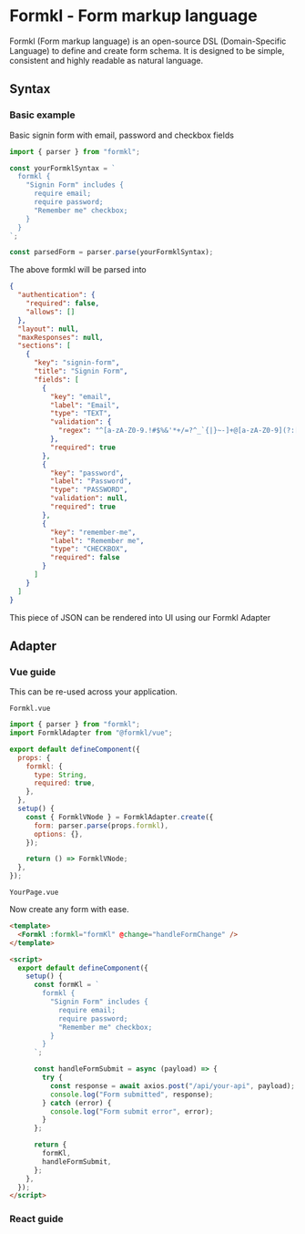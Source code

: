 # Formkl - Form markup language

Formkl (Form markup language) is an open-source DSL (Domain-Specific Language) to define and create form schema. It is designed to be simple, consistent and highly readable as natural language.

## Syntax

### Basic example

Basic signin form with email, password and checkbox fields

```javascript
import { parser } from "formkl";

const yourFormklSyntax = `
  formkl {
    "Signin Form" includes {
      require email;
      require password;
      "Remember me" checkbox;
    }
  }
`;

const parsedForm = parser.parse(yourFormklSyntax);
```

The above formkl will be parsed into

```json
{
  "authentication": {
    "required": false,
    "allows": []
  },
  "layout": null,
  "maxResponses": null,
  "sections": [
    {
      "key": "signin-form",
      "title": "Signin Form",
      "fields": [
        {
          "key": "email",
          "label": "Email",
          "type": "TEXT",
          "validation": {
            "regex": "^[a-zA-Z0-9.!#$%&'*+/=?^_`{|}~-]+@[a-zA-Z0-9](?:[a-zA-Z0-9-]{0,61}[a-zA-Z0-9])?(?:\\.[a-zA-Z0-9](?:[a-zA-Z0-9-]{0,61}[a-zA-Z0-9])?)*$"
          },
          "required": true
        },
        {
          "key": "password",
          "label": "Password",
          "type": "PASSWORD",
          "validation": null,
          "required": true
        },
        {
          "key": "remember-me",
          "label": "Remember me",
          "type": "CHECKBOX",
          "required": false
        }
      ]
    }
  ]
}
```

This piece of JSON can be rendered into UI using our Formkl Adapter

## Adapter

### Vue guide

This can be re-used across your application.

`Formkl.vue`

```js
import { parser } from "formkl";
import FormklAdapter from "@formkl/vue";

export default defineComponent({
  props: {
    formkl: {
      type: String,
      required: true,
    },
  },
  setup() {
    const { FormklVNode } = FormklAdapter.create({
      form: parser.parse(props.formkl),
      options: {},
    });

    return () => FormklVNode;
  },
});
```

`YourPage.vue`

Now create any form with ease.

```html
<template>
  <Formkl :formkl="formKl" @change="handleFormChange" />
</template>
```

```html
<script>
  export default defineComponent({
    setup() {
      const formKl = `
        formkl {
          "Signin Form" includes {
            require email;
            require password;
            "Remember me" checkbox;
          }
        }
      `;

      const handleFormSubmit = async (payload) => {
        try {
          const response = await axios.post("/api/your-api", payload);
          console.log("Form submitted", response);
        } catch (error) {
          console.log("Form submit error", error);
        }
      };

      return {
        formKl,
        handleFormSubmit,
      };
    },
  });
</script>
```

### React guide
